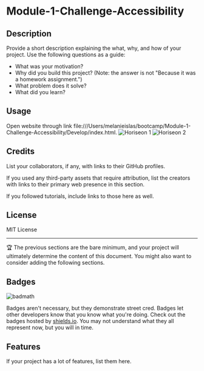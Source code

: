 # Module-1-Challenge-Accessibility

## Description

Provide a short description explaining the what, why, and how of your project. Use the following questions as a guide:

- What was your motivation?
- Why did you build this project? (Note: the answer is not "Because it was a homework assignment.")
- What problem does it solve?
- What did you learn?

## Usage

Open website through link file:///Users/melanieislas/bootcamp/Module-1-Challenge-Accessibility/Develop/index.html. 
![Horiseon 1](https://user-images.githubusercontent.com/120453099/209059393-f328d325-c2c1-4d5c-ac3b-7f4a80015a77.png)
![Horiseon 2](https://user-images.githubusercontent.com/120453099/209059588-a03295fe-dd61-44f7-a79f-1c655db8a471.png)


## Credits

List your collaborators, if any, with links to their GitHub profiles.

If you used any third-party assets that require attribution, list the creators with links to their primary web presence in this section.

If you followed tutorials, include links to those here as well.

## License

MIT License

---

🏆 The previous sections are the bare minimum, and your project will ultimately determine the content of this document. You might also want to consider adding the following sections.

## Badges

![badmath](https://img.shields.io/github/languages/top/nielsenjared/badmath)

Badges aren't necessary, but they demonstrate street cred. Badges let other developers know that you know what you're doing. Check out the badges hosted by [shields.io](https://shields.io/). You may not understand what they all represent now, but you will in time.

## Features

If your project has a lot of features, list them here.

